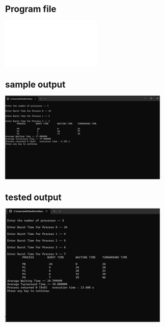 # Program file
![Programfile](fcfs.c)

# sample output
![sample output](sampleoutput.png)

# tested output
![tested output](testedoutput.png)

